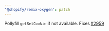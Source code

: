 ```yaml
---
'@shopify/remix-oxygen': patch
---
```


Pollyfill `getSetCookie` if not available. Fixes [#2959](https://github.com/Shopify/hydrogen/issues/2959)
